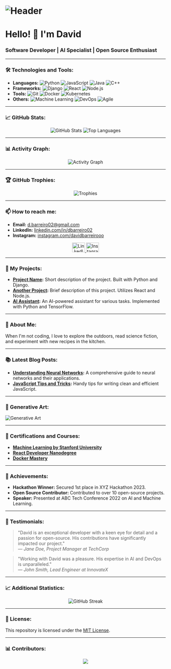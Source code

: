 # ![Header](https://raw.githubusercontent.com/devidbarreiro/devidbarreiro/master/assets/header.png)

# Hello! 👋 I'm David

### Software Developer | AI Specialist | Open Source Enthusiast

---

### 🛠️ Technologies and Tools:
- **Languages:** ![Python](https://img.shields.io/badge/-Python-333333?style=flat&logo=python) ![JavaScript](https://img.shields.io/badge/-JavaScript-333333?style=flat&logo=javascript) ![Java](https://img.shields.io/badge/-Java-333333?style=flat&logo=java) ![C++](https://img.shields.io/badge/-C++-333333?style=flat&logo=cplusplus)
- **Frameworks:** ![Django](https://img.shields.io/badge/-Django-333333?style=flat&logo=django) ![React](https://img.shields.io/badge/-React-333333?style=flat&logo=react) ![Node.js](https://img.shields.io/badge/-Node.js-333333?style=flat&logo=node.js)
- **Tools:** ![Git](https://img.shields.io/badge/-Git-333333?style=flat&logo=git) ![Docker](https://img.shields.io/badge/-Docker-333333?style=flat&logo=docker) ![Kubernetes](https://img.shields.io/badge/-Kubernetes-333333?style=flat&logo=kubernetes)
- **Others:** ![Machine Learning](https://img.shields.io/badge/-Machine%20Learning-333333?style=flat&logo=tensorflow) ![DevOps](https://img.shields.io/badge/-DevOps-333333?style=flat&logo=devops) ![Agile](https://img.shields.io/badge/-Agile-333333?style=flat&logo=agile)

---

### 📈 GitHub Stats:



<div align="center">
  <picture>
    <source
      srcset="https://github-readme-stats.vercel.app/api?username=devidbarreiro&show_icons=true&theme=transparent&hide_border=true"
      media="(prefers-color-scheme: dark)"
    />
    <source
      srcset="https://github-readme-stats.vercel.app/api?username=devidbarreiro&show_icons=true&theme=transparent&hide_border=true"
      media="(prefers-color-scheme: light)"
    />
    <img src="https://github-readme-stats.vercel.app/api?username=devidbarreiro&show_icons=true&theme=transparent&hide_border=true" alt="GitHub Stats" />
  </picture>
  <picture>
    <source
      srcset="https://github-readme-stats.vercel.app/api/top-langs/?username=devidbarreiro&layout=compact&theme=transparent&hide_border=true"
      media="(prefers-color-scheme: dark)"
    />
    <source
      srcset="https://github-readme-stats.vercel.app/api/top-langs/?username=devidbarreiro&layout=compact&theme=transparent&hide_border=true"
      media="(prefers-color-scheme: light)"
    />
    <img src="https://github-readme-stats.vercel.app/api/top-langs/?username=devidbarreiro&layout=compact&theme=transparent&hide_border=true" alt="Top Languages" />
  </picture>
</div>

---

### 📊 Activity Graph:

<p align="center">
  <picture>
    <source
      srcset="https://github-readme-activity-graph.cyclic.app/graph?username=devidbarreiro&theme=react-dark&hide_border=true"
      media="(prefers-color-scheme: dark)"
    />
    <source
      srcset="https://github-readme-activity-graph.cyclic.app/graph?username=devidbarreiro&theme=react-light&hide_border=true"
      media="(prefers-color-scheme: light)"
    />
    <img src="https://github-readme-activity-graph.cyclic.app/graph?username=devidbarreiro&theme=react-light&hide_border=true" alt="Activity Graph" />
  </picture>
</p>

---

### 🏆 GitHub Trophies:

<p align="center">
  <img src="https://github-profile-trophy.vercel.app/?username=devidbarreiro&theme=radical&no-bg=true&no-frame=true&margin-w=15" alt="Trophies" />
</p>

---

### 📫 How to reach me:

- **Email:** [d.barreiro02@gmail.com](mailto:d.barreiro02@gmail.com)
- **LinkedIn:** [linkedin.com/in/dbarreiro02](https://linkedin.com/in/dbarreiro02)
- **Instagram:** [instagram.com/davidbarreirooo](https://instagram.com/davidbarreirooo)

<p align="center">
  <a href="https://linkedin.com/in/dbarreiro02" target="_blank">
    <img src="https://cdn.simpleicons.org/linkedin/0077B5" alt="LinkedIn" height="30" width="40" />
  </a>
  <a href="https://instagram.com/davidbarreirooo" target="_blank">
    <img src="https://cdn.simpleicons.org/instagram/E4405F" alt="Instagram" height="30" width="40" />
  </a>
</p>

---

### 🔧 My Projects:

- **[Project Name](https://github.com/devidbarreiro/project-name):** Short description of the project. Built with Python and Django.
- **[Another Project](https://github.com/devidbarreiro/another-project):** Brief description of this project. Utilizes React and Node.js.
- **[AI Assistant](https://github.com/devidbarreiro/ai-assistant):** An AI-powered assistant for various tasks. Implemented with Python and TensorFlow.

---

### 🌱 About Me:

When I'm not coding, I love to explore the outdoors, read science fiction, and experiment with new recipes in the kitchen.

---

### 📚 Latest Blog Posts:

- **[Understanding Neural Networks](https://your-blog.com/neural-networks):** A comprehensive guide to neural networks and their applications.
- **[JavaScript Tips and Tricks](https://your-blog.com/js-tips):** Handy tips for writing clean and efficient JavaScript.

---

### 🎨 Generative Art:

![Generative Art](https://api.lorem.space/image/art?w=400&h=200)

---

### 🏅 Certifications and Courses:

- **[Machine Learning by Stanford University](https://www.coursera.org/learn/machine-learning)**
- **[React Developer Nanodegree](https://www.udacity.com/course/react-nanodegree--nd019)**
- **[Docker Mastery](https://www.udemy.com/course/docker-mastery/)**

---

### 🏅 Achievements:

- **Hackathon Winner:** Secured 1st place in XYZ Hackathon 2023.
- **Open Source Contributor:** Contributed to over 10 open-source projects.
- **Speaker:** Presented at ABC Tech Conference 2022 on AI and Machine Learning.

---

### 💬 Testimonials:

> "David is an exceptional developer with a keen eye for detail and a passion for open-source. His contributions have significantly impacted our project."  
> — *Jane Doe, Project Manager at TechCorp*

> "Working with David was a pleasure. His expertise in AI and DevOps is unparalleled."  
> — *John Smith, Lead Engineer at InnovateX*

---

### 📈 Additional Statistics:

<p align="center">
  <picture>
    <source
      srcset="https://github-readme-streak-stats.herokuapp.com/?user=devidbarreiro&theme=dark&hide_border=true&background=00000000"
      media="(prefers-color-scheme: dark)"
    />
    <source
      srcset="https://github-readme-streak-stats.herokuapp.com/?user=devidbarreiro&theme=light&hide_border=true&background=FFFFFF00"
      media="(prefers-color-scheme: light)"
    />
    <img src="https://github-readme-streak-stats.herokuapp.com/?user=devidbarreiro&theme=light&hide_border=true&background=FFFFFF00" alt="GitHub Streak" />
  </picture>
</p>

---

### 📜 License:

This repository is licensed under the [MIT License](LICENSE).

---

### 📊 Contributors:

<p align="center">
  <img src="https://opencollective.com/simple-icons/contributors.svg?width=890&button=false" />
</p>
